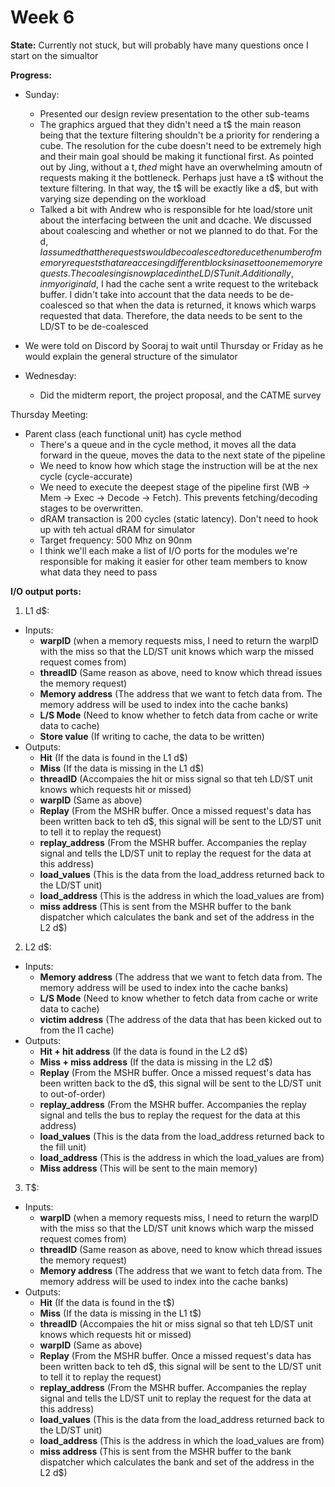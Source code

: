 # Week 6
**State:** Currently not stuck, but will probably have many questions once I start on the simualtor

**Progress:**
- Sunday:
    - Presented our design review presentation to the other sub-teams
    - The graphics argued that they didn't need a t$ the main reason being that the texture filtering shouldn't be a priority for rendering a cube. The resolution for the cube doesn't need to be extremely high and their main goal should be making it functional first. As pointed out by Jing,  without a t$, the d$ might have an overwhelming amoutn of requests making it the bottleneck. Perhaps just have a t$ without the texture filtering. In that way, the t$ will be exactly like a d$, but with varying size depending on the workload
    - Talked a bit with Andrew who is responsible for hte load/store unit about the interfacing between the unit and dcache. We discussed about coalescing and whether or not we planned to do that. For the d$, I assumed that the requests would be coalesced to reduce the number of memory requests that are accesing different blocks in a set to one memory requests. The coalesing is now placed in the LD/ST unit. Additionally, in my original d$, I had the cache sent a write request to the writeback buffer. I didn't take into account that the data needs to be de-coalesced so that when the data is returned, it knows which warps requested that data. Therefore, the data needs to be sent to the LD/ST to be de-coalesced

- We were told on Discord by Sooraj to wait until Thursday or Friday as he would explain the general structure of the simulator

- Wednesday:
    - Did the midterm report, the project proposal, and the CATME survey

Thursday Meeting:
- Parent class (each functional unit) has cycle method
    - There's a queue and in the cycle method, it moves all the data forward in the queue, moves the data to the next state of the pipeline
    - We need to know how which stage the instruction will be at the nex cycle (cycle-accurate)
    - We need to execute the deepest stage of the pipeline first (WB -> Mem -> Exec -> Decode -> Fetch). This prevents fetching/decoding stages to be overwritten. 
    - dRAM transaction is 200 cycles (static latency). Don't need to hook up with teh actual dRAM for simulator
    - Target frequency: 500 Mhz on 90nm
    - I think we'll each make a list of I/O ports for the modules we're responsible for making it easier for other team members to know what data they need to pass

**I/O output ports:**
1. L1 d$:
- Inputs:
    - **warpID** (when a memory requests miss, I need to return the warpID with the miss so that the LD/ST unit knows which warp the missed request comes from)
    - **threadID** (Same reason as above, need to know which thread issues the memory request)
    - **Memory address** (The address that we want to fetch data from. The memory address will be used to index into the cache banks)
    - **L/S Mode** (Need to know whether to fetch data from cache or write data to cache)
    - **Store value** (If writing to cache, the data to be written)
- Outputs:
    - **Hit** (If the data is found in the L1 d$)
    - **Miss** (If the data is missing in the L1 d$)
    - **threadID** (Accompaies the hit or miss signal so that teh LD/ST unit knows which requests hit or missed)
    - **warpID** (Same as above)
    - **Replay** (From the MSHR buffer. Once a missed request's data has been written back to teh d$, this signal will be sent to the LD/ST unit to tell it to replay the request)
    - **replay_address** (From the MSHR buffer. Accompanies the replay signal and tells the LD/ST unit to replay the request for the data at this address)
    - **load_values** (This is the data from the load_address returned back to the LD/ST unit)
    - **load_address** (This is the address in which the load_values are from)
    - **miss address** (This is sent from the MSHR buffer to the bank dispatcher which calculates the bank and set of the address in the L2 d$)

2. L2 d$: 
- Inputs:
    - **Memory address** (The address that we want to fetch data from. The memory address will be used to index into the cache banks)
    - **L/S Mode** (Need to know whether to fetch data from cache or write data to cache)
    - **victim address** (The address of the data that has been kicked out to from the l1 cache)
- Outputs:
    - **Hit + hit address** (If the data is found in the L2 d$)
    - **Miss + miss address** (If the data is missing in the L2 d$)
    - **Replay** (From the MSHR buffer. Once a missed request's data has been written back to the d$, this signal will be sent to the LD/ST unit to out-of-order)
    - **replay_address** (From the MSHR buffer. Accompanies the replay signal and tells the bus to replay the request for the data at this address)
    - **load_values** (This is the data from the load_address returned back to the fill unit)
    - **load_address** (This is the address in which the load_values are from)
    - **Miss address** (This will be sent to the main memory)

3. T$:
- Inputs:
    - **warpID** (when a memory requests miss, I need to return the warpID with the miss so that the LD/ST unit knows which warp the missed request comes from)
    - **threadID** (Same reason as above, need to know which thread issues the memory request)
    - **Memory address** (The address that we want to fetch data from. The memory address will be used to index into the cache banks)
- Outputs:
    - **Hit** (If the data is found in the t$)
    - **Miss** (If the data is missing in the L1 t$)
    - **threadID** (Accompaies the hit or miss signal so that teh LD/ST unit knows which requests hit or missed)
    - **warpID** (Same as above)
    - **Replay** (From the MSHR buffer. Once a missed request's data has been written back to teh d$, this signal will be sent to the LD/ST unit to tell it to replay the request)
    - **replay_address** (From the MSHR buffer. Accompanies the replay signal and tells the LD/ST unit to replay the request for the data at this address)
    - **load_values** (This is the data from the load_address returned back to the LD/ST unit)
    - **load_address** (This is the address in which the load_values are from)
    - **miss address** (This is sent from the MSHR buffer to the bank dispatcher which calculates the bank and set of the address in the L2 d$)